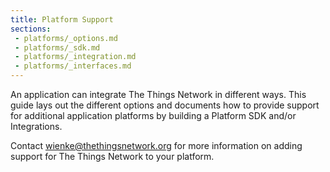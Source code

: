 ```yaml
---
title: Platform Support
sections:
 - platforms/_options.md
 - platforms/_sdk.md
 - platforms/_integration.md
 - platforms/_interfaces.md
---
```


An application can integrate The Things Network in different ways. This guide lays out the different options and documents how to provide support for additional application platforms by building a Platform SDK and/or Integrations.

Contact [wienke@thethingsnetwork.org](mailto:wienke@thethingsnetwork.org) for more information on adding support for The Things Network to your platform.
